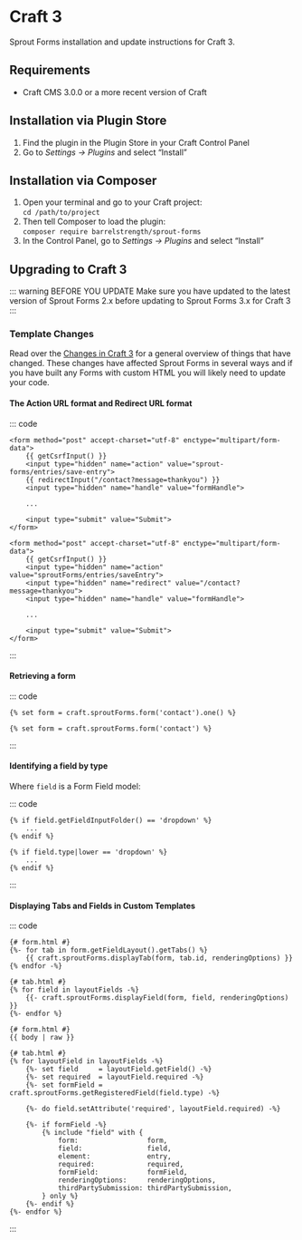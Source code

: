 # Craft 3

Sprout Forms installation and update instructions for Craft 3.

## Requirements

* Craft CMS 3.0.0 or a more recent version of Craft

## Installation via Plugin Store

1. Find the plugin in the Plugin Store in your Craft Control Panel 
2. Go to _Settings → Plugins_ and select “Install”

## Installation via Composer 

1. Open your terminal and go to your Craft project:<br>`cd /path/to/project`
2. Then tell Composer to load the plugin:<br>`composer require barrelstrength/sprout-forms`
3. In the Control Panel, go to _Settings → Plugins_ and select “Install”

## Upgrading to Craft 3

::: warning BEFORE YOU UPDATE
Make sure you have updated to the latest version of Sprout Forms 2.x before updating to Sprout Forms 3.x for Craft 3
:::

### Template Changes

Read over the [Changes in Craft 3](https://docs.craftcms.com/v3/changes-in-craft-3.html) for a general overview of things that have changed. These changes have affected Sprout Forms in several ways and if you have built any Forms with custom HTML you will likely need to update your code.

#### The Action URL format and Redirect URL format

::: code

``` twig Craft 3
<form method="post" accept-charset="utf-8" enctype="multipart/form-data">
	{{ getCsrfInput() }}
	<input type="hidden" name="action" value="sprout-forms/entries/save-entry">
	{{ redirectInput("/contact?message=thankyou") }}
	<input type="hidden" name="handle" value="formHandle">
	
	...

	<input type="submit" value="Submit">	
</form>
```

``` twig Craft 2
<form method="post" accept-charset="utf-8" enctype="multipart/form-data">
	{{ getCsrfInput() }}
	<input type="hidden" name="action" value="sproutForms/entries/saveEntry">
	<input type="hidden" name="redirect" value="/contact?message=thankyou">
	<input type="hidden" name="handle" value="formHandle">
	
	...

	<input type="submit" value="Submit">	
</form>
```

:::

#### Retrieving a form

::: code

``` twig Craft 3
{% set form = craft.sproutForms.form('contact').one() %}
```

``` twig Craft 2
{% set form = craft.sproutForms.form('contact') %}
```

:::

#### Identifying a field by type

Where `field` is a Form Field model:

::: code

``` twig Craft 3
{% if field.getFieldInputFolder() == 'dropdown' %}
    ...
{% endif %}
```

``` twig Craft 2
{% if field.type|lower == 'dropdown' %}
    ...
{% endif %}
```

:::

#### Displaying Tabs and Fields in Custom Templates
 
::: code

``` twig Craft 3
{# form.html #}
{%- for tab in form.getFieldLayout().getTabs() %}
    {{ craft.sproutForms.displayTab(form, tab.id, renderingOptions) }}
{% endfor -%}

{# tab.html #}
{% for field in layoutFields -%}
    {{- craft.sproutForms.displayField(form, field, renderingOptions) }}
{%- endfor %}
```

``` twig Craft 2
{# form.html #}
{{ body | raw }}

{# tab.html #}
{% for layoutField in layoutFields -%}
    {%- set field     = layoutField.getField() -%}
    {%- set required  = layoutField.required -%}
    {%- set formField = craft.sproutForms.getRegisteredField(field.type) -%}

    {%- do field.setAttribute('required', layoutField.required) -%}

    {%- if formField -%}
        {% include "field" with {
            form:                 form,
            field:                field,
            element:              entry,
            required:             required,
            formField:            formField,
            renderingOptions:     renderingOptions,
            thirdPartySubmission: thirdPartySubmission,
        } only %}
    {%- endif %}
{%- endfor %}
```

:::
